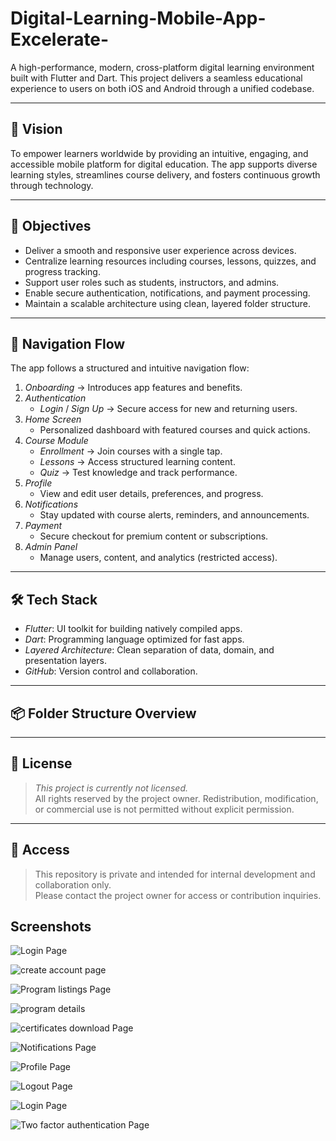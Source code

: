# Digital-Learning-Mobile-App-Excelerate-

A high-performance, modern, cross-platform digital learning environment built with Flutter and Dart. This project delivers a seamless educational experience to users on both iOS and Android through a unified codebase.

---

## 🚀 Vision

To empower learners worldwide by providing an intuitive, engaging, and accessible mobile platform for digital education. The app supports diverse learning styles, streamlines course delivery, and fosters continuous growth through technology.

---

## 🎯 Objectives

- Deliver a smooth and responsive user experience across devices.
- Centralize learning resources including courses, lessons, quizzes, and progress tracking.
- Support user roles such as students, instructors, and admins.
- Enable secure authentication, notifications, and payment processing.
- Maintain a scalable architecture using clean, layered folder structure.

---

## 🧭 Navigation Flow

The app follows a structured and intuitive navigation flow:

1. *Onboarding* → Introduces app features and benefits.
2. *Authentication*
   - *Login* / *Sign Up* → Secure access for new and returning users.
3. *Home Screen*
   - Personalized dashboard with featured courses and quick actions.
4. *Course Module*
   - *Enrollment* → Join courses with a single tap.
   - *Lessons* → Access structured learning content.
   - *Quiz* → Test knowledge and track performance.
5. *Profile*
   - View and edit user details, preferences, and progress.
6. *Notifications*
   - Stay updated with course alerts, reminders, and announcements.
7. *Payment*
   - Secure checkout for premium content or subscriptions.
8. *Admin Panel*
   - Manage users, content, and analytics (restricted access).

---

## 🛠️ Tech Stack

- *Flutter*: UI toolkit for building natively compiled apps.
- *Dart*: Programming language optimized for fast apps.
- *Layered Architecture*: Clean separation of data, domain, and presentation layers.
- *GitHub*: Version control and collaboration.

---

## 📦 Folder Structure Overview

---

## 📄 License

> *This project is currently not licensed.*  
> All rights reserved by the project owner. Redistribution, modification, or commercial use is not permitted without explicit permission.

---

## 🔐 Access

> This repository is private and intended for internal development and collaboration only.  
> Please contact the project owner for access or contribution inquiries.

## Screenshots

![Login Page](/Week%202%20deliverable%20screenshots/Screenshot%202025-10-20%20141140.png?raw=true "Login Page")

![create account page](/Week%202%20deliverable%20screenshots/Screenshot%202025-10-20%20141241.png?raw=true "create account page")

![Program listings Page](/Week%202%20deliverable%20screenshots/Screenshot%202025-10-20%20141253.png?raw=true "Program listings Page")

![program details](/Week%202%20deliverable%20screenshots/Screenshot%202025-10-20%20141308.png?raw=true "program details")

![certificates download Page](/Week%202%20deliverable%20screenshots/Screenshot%202025-10-20%20141323.png?raw=true "certificates download Page")

![Notifications Page](/Week%202%20deliverable%20screenshots/Screenshot%202025-10-20%20141338.png?raw=true "Notifications Page")

![Profile Page](/Week%202%20deliverable%20screenshots/Screenshot%202025-10-20%20141350.png?raw=true "Profile Page")

![Logout Page](/Week%202%20deliverable%20screenshots/Screenshot%202025-10-20%20141402.png?raw=true "Logout Page")

![Login Page](/Week%202%20deliverable%20screenshots/Screenshot%202025-10-20%20141429.png?raw=true "Login Page")

![Two factor authentication Page](/Week%202%20deliverable%20screenshots/Screenshot%202025-10-20%20141440.png?raw=true "Two factor authentication Page")
